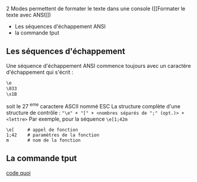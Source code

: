 2 Modes permettent de formater le texte dans une console ([[Formater le texte avec ANSI]])
- Les séquences d'échappement ANSI
- la commande tput
## Les séquences d'échappement

Une séquence d'échappement ANSI commence toujours avec un caractère d'échappement qui s'écrit :
```bash
\e
\033
\x1B
```
soit le 27 <sup>eme</sup> caractere ASCII nommé ESC
La structure complète d'une structure de contrôle :
`"\e" + "[" + <nombres séparés de ";" (opt.)> + <lettre>`
Par exemple, pour la séquence `\e[1;42m`
```
\e[		# appel de fonction
1;42	# paramètres de la fonction
m		# nom de la fonction
```

## La commande tput



[code quoi](https://www.codequoi.com/colorer-le-texte-du-terminal-tput-et-sequences-ansi/)